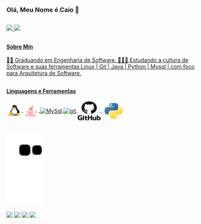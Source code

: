 
### Olá, Meu Nome é Caio 👋

##

<div>
    <a href="https://github.com/CaioGunz">
    <img height="150em" src="https://github-readme-stats.vercel.app/api?username=CaioGunz&show_icons=true&theme=dracula"/>
    <img height="150em" src="https://github-readme-stats.vercel.app/api/top-langs/?username=CaioGunz&layout=compact&langs_count=8&theme=dracula"/>
</div>
    
##
    
#### Sobre Min
👨‍🎓 Graduando em Engenharia de Software.
👨🏻‍💻 Estudando a cultura de Software e suas ferramentas Linux | Git | Java | Python | Mysql | com foco para Arquitetura de Software.
    
##
  
 #### Linguagens e Ferramentas
  
<div style="display: inline_block">
  <img align="center" alt="linux" height="30" width="40" src="https://raw.githubusercontent.com/devicons/devicon/master/icons/linux/linux-original.svg" />
  <img align="center" alt="java" height="30" width="40" src="https://raw.githubusercontent.com/devicons/devicon/master/icons/java/java-plain.svg" /> 
  <img align="center" alt="MySql" height="50" width="60"  src="https://cdn.jsdelivr.net/gh/devicons/devicon/icons/mysql/mysql-original-wordmark.svg" />
  <img align="center" alt="git" height="50" width="60" src="https://cdn.jsdelivr.net/gh/devicons/devicon/icons/git/git-original-wordmark.svg" />
  <img align="center" alt="github" height="50" width="60" src="https://github.com/devicons/devicon/blob/master/icons/github/github-original-wordmark.svg" />
  <img align="center" alt="Python" height="50" width="60" src="https://github.com/devicons/devicon/blob/master/icons/python/python-original.svg" />
</div>
    
##
    
  ![Snake animation](https://github.com/CaioGunz/CaioGunz/blob/output/github-contribution-grid-snake.svg)
 
<div> 
    <a href="https://br.linkedin.com/in/caiobarbosadearaujo" target="_blank"><img src="https://img.shields.io/badge/linkedin-%230077B5.svg?style=for-the-badge&logo=linkedin&logoColor=white" target="_blank"></a>
    <a href = "mailto:caiobarbosa2404@hotmail.com"><img src="https://img.shields.io/badge/-Gmail-%23333?style=for-the-badge&logo=gmail&logoColor=white" target="_blank"></a>
    <a href="https://discord.gg/XdYzcCxXtk" target="_blank"><img src="https://img.shields.io/badge/Discord-7289DA?style=for-the-badge&logo=discord&logoColor=white" target="_blank"></a>
    <a href="https://www.instagram.com/caio_gunz/" target="_blank"><img src="https://img.shields.io/badge/-Instagram-%23E4405F?style=for-the-badge&logo=instagram&logoColor=white" target="_blank"></a>
</div>
